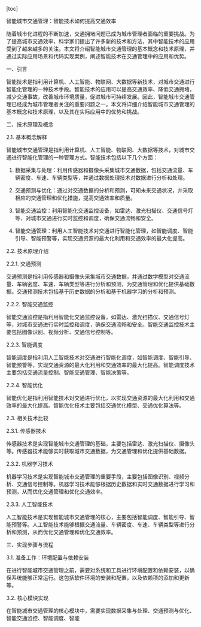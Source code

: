 
[toc]                    
                
                
智能城市交通管理：智能技术如何提高交通效率

随着城市化进程的不断加速，交通拥堵问题已成为城市管理者面临的重要挑战。为了提高城市交通效率，科学家们提出了许多新的技术和方法，其中智能技术的应用受到了越来越多的关注。本文将介绍智能城市交通管理的基本概念和技术原理，并通过实际应用场景和代码实现案例，阐述智能技术在交通管理中的应用和优势。

一、引言

智能技术是指利用计算机、人工智能、物联网、大数据等新技术，对城市交通进行智能化管理的一种技术手段。智能技术的应用可以提高交通效率、降低交通拥堵，减少交通事故，改善城市环境质量，促进城市可持续发展。因此，智能城市交通管理已经成为城市管理者关注的重要问题之一。本文将详细介绍智能城市交通管理的基本概念和技术原理，以及其在实际应用中的优势和挑战。

二、技术原理及概念

2.1. 基本概念解释

智能城市交通管理是指利用计算机、人工智能、物联网、大数据等技术，对城市交通进行智能化管理的一种管理方式。智能技术包括以下几个方面：

1. 数据采集与处理：利用传感器和摄像头采集城市交通数据，包括交通流量、车辆密度、车速、车辆类型等，并通过数据处理技术对数据进行分析和处理。

2. 交通预测与优化：通过对交通数据的分析和预测，可知未来交通状况，并采取相应的交通管理和优化措施，提高交通效率和质量。

3. 智能交通监控：利用智能化交通监控设备，如雷达、激光扫描仪、交通信号灯等，对城市交通进行实时监控和调度，确保交通流畅和安全。

4. 智能交通管理：利用人工智能技术对交通进行智能化管理，如智能调度、智能引导、智能预警等，实现交通资源的最大化利用和交通效率的最大化提高。

2.2. 技术原理介绍

2.2.1. 交通预测

交通预测是指利用传感器和摄像头采集城市交通数据，并通过数学模型对交通流量、车辆密度、车速、车辆类型等进行分析和预测，为交通管理和优化提供基础数据。交通预测技术包括基于历史数据的分析和基于机器学习的分析和预测。

2.2.2. 智能交通监控

智能交通监控是指利用智能化交通监控设备，如雷达、激光扫描仪、交通信号灯等，对城市交通进行实时监控和调度，确保交通流畅和安全。智能交通监控技术主要包括图像识别、视频分析、交通信号控制等。

2.2.3. 智能调度

智能调度是指利用人工智能技术对交通进行智能化调度，如智能调度、智能引导、智能预警等，实现交通资源的最大化利用和交通效率的最大化提高。智能调度技术主要包括交通流量控制、智能交通管理、智能决策等。

2.2.4. 智能优化

智能优化是指利用智能技术对交通进行优化，以实现交通资源的最大化利用和交通效率的最大化提高。智能优化技术主要包括交通优化模型、交通优化算法等。

2.3. 相关技术比较

2.3.1. 传感器技术

传感器技术是实现智能城市交通管理的基础，主要包括雷达、激光扫描仪、摄像头等。传感器技术能够实时获取城市交通数据，为交通管理和优化提供基础数据。

2.3.2. 机器学习技术

机器学习技术是实现智能城市交通管理的重要手段，主要包括图像识别、视频分析、交通信号控制等。机器学习技术能够根据历史数据和实时交通数据进行学习和预测，从而优化交通管理和优化交通效率。

2.3.3. 人工智能技术

人工智能技术是实现智能城市交通管理的核心，主要包括智能调度、智能引导、智能预警等。人工智能技术能够根据交通流量、车辆密度、车速、车辆类型等进行分析和预测，从而优化交通管理和优化交通效率。

三、实现步骤与流程

3.1. 准备工作：环境配置与依赖安装

在进行智能城市交通管理之前，需要对系统和工具进行环境配置和依赖安装，以确保系统能够正常运行。这包括软件环境的安装和配置，以及依赖项的添加和更新等。

3.2. 核心模块实现

在智能城市交通管理的核心模块中，需要实现数据采集与处理、交通预测与优化、智能交通监控、智能调度、智能

